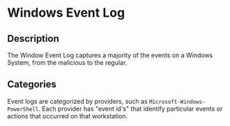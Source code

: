 # Windows Event Log
## Description
The Window Event Log captures a majority of the events on a Windows System, from the malicious to the regular. 
## Categories
Event logs are categorized by providers, such as `Microsoft-Windows-PowerShell`. Each provider has "event id's" that identify particular events or actions that occurred on that workstation. 